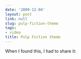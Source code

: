 ```yaml
---
date: '2009-12-04'
layout: post
link: null
slug: pulp-fiction-theme
tags:
- video
title: Pulp Fiction theme
---
```


When I found this, I had to share it: